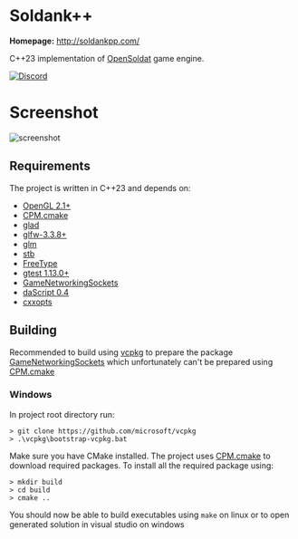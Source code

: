 # Soldank++
**Homepage:** http://soldankpp.com/

C++23 implementation of [OpenSoldat](https://github.com/opensoldat/opensoldat) game engine.

[![Discord](https://img.shields.io/discord/1224452056245600417.svg?label=Discord&logo=Discord&colorB=7289da&style=for-the-badge)](https://discord.gg/gvhsk8NZHD)

# Screenshot
![screenshot](https://www.dropbox.com/scl/fi/i9yp7clwdossl0j3p3myh/soldank-plus-plus.png?rlkey=oysbty3186yz3jc3mkj2fela9&raw=1)

## Requirements
The project is written in C++23 and depends on:
- [OpenGL 2.1+](https://www.opengl.org/)
- [CPM.cmake](https://github.com/cpm-cmake/CPM.cmake)
- [glad](https://glad.dav1d.de/)
- [glfw-3.3.8+](https://www.glfw.org/)
- [glm](https://github.com/g-truc/glm)
- [stb](https://github.com/nothings/stb)
- [FreeType](https://freetype.org/)
- [gtest 1.13.0+](https://github.com/google/googletest)
- [GameNetworkingSockets](https://github.com/ValveSoftware/GameNetworkingSockets)
- [daScript 0.4](https://dascript.org/)
- [cxxopts](https://github.com/jarro2783/cxxopts)

## Building
Recommended to build using [vcpkg](https://github.com/microsoft/vcpkg) to prepare
the package [GameNetworkingSockets](https://github.com/ValveSoftware/GameNetworkingSockets)
which unfortunately can't be prepared using [CPM.cmake](https://github.com/cpm-cmake/CPM.cmake)

### Windows
In project root directory run:
```
> git clone https://github.com/microsoft/vcpkg
> .\vcpkg\bootstrap-vcpkg.bat
```

Make sure you have CMake installed. The project uses [CPM.cmake](https://github.com/cpm-cmake/CPM.cmake) to download required packages.
To install all the required package using:
```
> mkdir build
> cd build
> cmake ..
```
You should now be able to build executables using `make` on linux or to open generated solution in visual studio on windows
